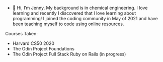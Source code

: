 - 👋 Hi, I’m Jenny. My background is in chemical engineering. I love learning and recently I discovered that I love learning about programming! I joined the coding community in May of 2021 and have been teaching myself to code using online resources. 

Courses Taken:
- Harvard CS50 2020
- The Odin Project Foundations
- The Odin Project Full Stack Ruby on Rails (in progress)


<!-- [![Jenny's github stats](https://github-readme-stats.vercel.app/api?username=jenny2455&count_private=true&show_icons=true&theme=radical&hide_rank=false)](https://github.com/jenny2455/github-readme-stats) -->

<!-- [![Top Langs](https://github-readme-stats.vercel.app/api/top-langs/?username=jenny2455)](https://github.com/jenny2455/github-readme-stats) -->

<!---
jenny2455/jenny2455 is a ✨ special ✨ repository because its `README.md` (this file) appears on your GitHub profile.
You can click the Preview link to take a look at your changes.
--->
